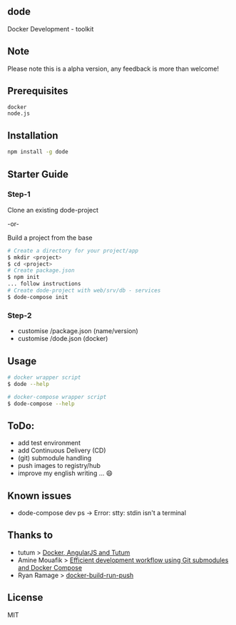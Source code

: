## dode

Docker Development -  toolkit

## Note

Please note this is a alpha version, any feedback is more than welcome!

## Prerequisites
```
docker
node.js
```

## Installation
```bash
npm install -g dode
```

## Starter Guide
### Step-1
Clone an existing dode-project  

-or-

Build a project from the base

```bash
# Create a directory for your project/app
$ mkdir <project>
$ cd <project>
# Create package.json
$ npm init
... follow instructions
# Create dode-project with web/srv/db - services
$ dode-compose init
```
### Step-2
- customise <project>/package.json (name/version) 
- customise <project>/dode.json (docker)

## Usage
```bash
# docker wrapper script
$ dode --help

# docker-compose wrapper script
$ dode-compose --help
```

## ToDo:
- add test environment
- add Continuous Delivery (CD) 
- (git) submodule handling
- push images to registry/hub
- improve my english writing ... :smile:

## Known issues
- dode-compose dev ps -> Error: stty: stdin isn't a terminal

## Thanks to
- tutum > [Docker, AngularJS and Tutum](https://blog.tutum.co/2015/06/03/docker-angularjs-and-tutum-part-1/)
- Amine Mouafik > [Efficient development workflow using Git submodules and Docker Compose](https://www.airpair.com/docker/posts/efficiant-development-workfow-using-git-submodules-and-docker-compose)
- Ryan Ramage > [docker-build-run-push](https://github.com/ryanramage/docker-build-run-push.git)

## License
MIT
